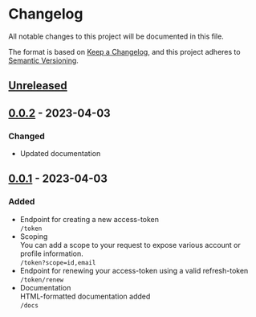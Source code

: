 # Changelog

All notable changes to this project will be documented in this file.

The format is based on [Keep a Changelog](https://keepachangelog.com/en/1.0.0/),
and this project adheres to [Semantic Versioning](https://semver.org/spec/v2.0.0.html).

## [Unreleased]

## [0.0.2] - 2023-04-03

### Changed

- Updated documentation

## [0.0.1] - 2023-04-03

### Added

- Endpoint for creating a new access-token  
`/token`
- Scoping  
You can add a scope to your request to expose various account or profile information.  
`/token?scope=id,email`
- Endpoint for renewing your access-token using a valid refresh-token  
`/token/renew`
- Documentation  
HTML-formatted documentation added  
`/docs`

[Unreleased]: https://github.com/topshelfweb/auth-service/compare/v0.0.1...HEAD
[0.0.2]: https://github.com/topshelfweb/auth-service/compare/v0.0.1...v0.0.2
[0.0.1]: https://github.com/topshelfweb/auth-service/releases/tag/v0.0.1